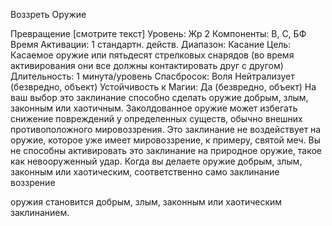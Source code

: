 
Воззреть Оружие

Превращение [смотрите текст]
Уровень: Жр 2
Компоненты: В, С, БФ
Время Активации: 1 стандартн. действ.
Диапазон: Касание
Цель: Касаемое оружие или пятьдесят
стрелковых снарядов (во время
активирования они все должны
контактировать друг с другом)
Длительность: 1 минута/уровень
Спасбросок: Воля Нейтрализует
(безвредно, объект)
Устойчивость к Магии: Да (безвредно,
объект)
На ваш выбор это заклинание способно сделать оружие добрым, злым, законным или хаотичным. Заколдованное
оружие может избегать снижение повреждений у определенных существ,
обычно внешних противоположного
мировоззрения. Это заклинание не воздействует на оружие, которое уже имеет
мировоззрение, к примеру, святой меч.
Вы не способны активировать это заклинание на природное оружие, такое
как невооруженный удар.
Когда вы делаете оружие добрым,
злым, законным или хаотическим, соответственно само заклинание воззрение

оружия становится добрым, злым, законным или хаотическим заклинанием.